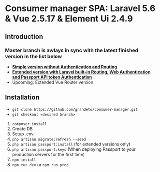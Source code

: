 # Consumer manager SPA: Laravel 5.6 & Vue 2.5.17 & Element Ui 2.4.9

## Introduction

### Master branch is awlays in sync with the latest finished version in the list below

- **[Simple version without Authentication and Routing](https://github.com/grandeto/consumer-manager/tree/consumer-manager-basic)**
- **[Extended version with Laravel built-in Routing, Web Authentication and Passport API token Authentication](https://github.com/grandeto/consumer-manager/tree/consumer-manager-extended)**
- Upcoming: Extended Vue Router version

## Installation

- ```git clone https://github.com/grandeto/consumer-manager.git```
- ```git checkout <desired branch>```

1. ```composer install```
2. Create DB
3. Setup .env
4. ```php artisan migrate:refresh --seed```
5. ```php artisan passport:install``` (for extended versions only)
6. ```php artisan passport:keys``` (When deploying Passport to your production servers for the first time)
6. ```npm install```
7. ```npm run dev``` or ```npm run prod```
